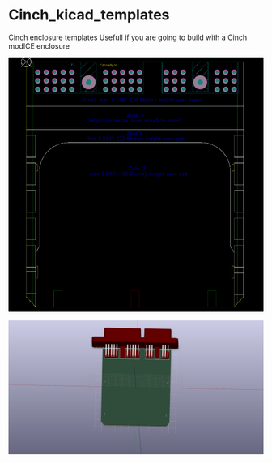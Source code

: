 # Cinch_kicad_templates
Cinch enclosure templates
Usefull if you are going to build with a Cinch modICE enclosure

![pcb](https://raw.githubusercontent.com/mumme74/Cinch_kicad_templates/master/cinch_se_48pin_2heat_sinks/pcb_48pin_2heatsinks.png)

![3d view](https://raw.githubusercontent.com/mumme74/Cinch_kicad_templates/master/cinch_se_48pin_2heat_sinks/cinch_se_48pin_heat_sinks.png)
